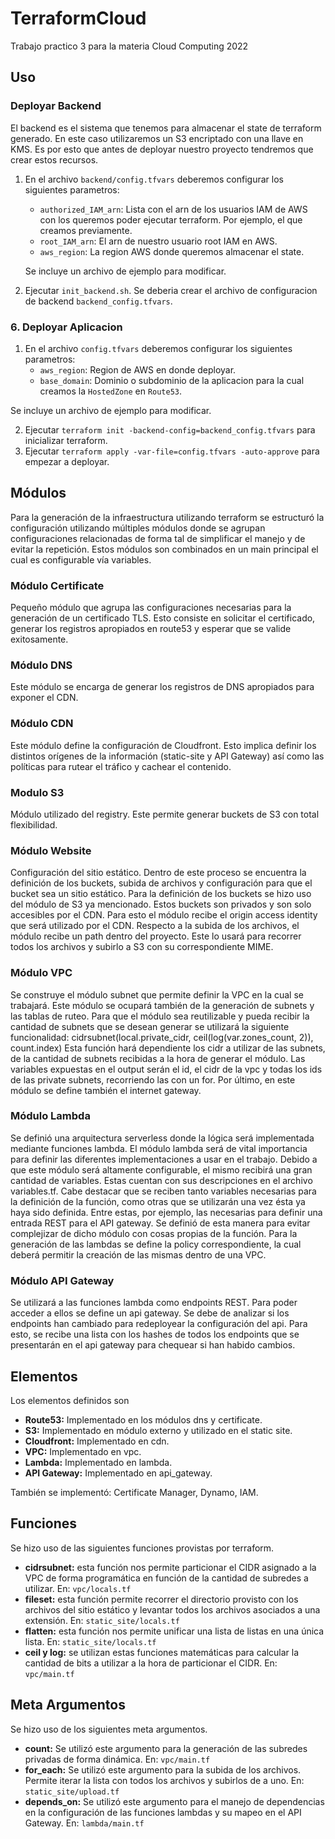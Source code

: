 # TerraformCloud

Trabajo practico 3 para la materia Cloud Computing 2022

## Uso

### Deployar Backend

El backend es el sistema que tenemos para almacenar el state de terraform generado. En este caso utilizaremos un S3 encriptado con una llave en KMS. Es por esto que antes de deployar nuestro proyecto tendremos que crear estos recursos.

1. En el archivo `backend/config.tfvars` deberemos configurar los siguientes parametros:
    - `authorized_IAM_arn`: Lista con el arn de los usuarios IAM de AWS con los queremos poder ejecutar terraform. Por ejemplo, el que creamos previamente.
    - `root_IAM_arn`: El arn de nuestro usuario root IAM en AWS.
    - `aws_region`: La region AWS donde queremos almacenar el state.

    Se incluye un archivo de ejemplo para modificar.

2. Ejecutar `init_backend.sh`. Se deberia crear el archivo de configuracion de backend `backend_config.tfvars`.

### 6. Deployar Aplicacion

1. En el archivo `config.tfvars` deberemos configurar los siguientes parametros:
    - `aws_region`: Region de AWS en donde deployar.
    - `base_domain`: Dominio o subdominio de la aplicacion para la cual creamos la `HostedZone` en `Route53`.

  Se incluye un archivo de ejemplo para modificar.

2. Ejecutar `terraform init -backend-config=backend_config.tfvars` para inicializar terraform.
3. Ejecutar `terraform apply -var-file=config.tfvars -auto-approve` para empezar a deployar.


## Módulos

Para la generación de la infraestructura utilizando terraform se estructuró la configuración utilizando múltiples módulos donde se agrupan configuraciones relacionadas de forma tal de simplificar el manejo y de evitar la repetición. Estos módulos son combinados en un main principal el cual es configurable vía variables.

### Módulo Certificate
    
Pequeño módulo que agrupa las configuraciones necesarias para la generación de un certificado TLS. Esto consiste en solicitar el certificado, generar los registros apropiados en route53 y esperar que se valide exitosamente.

### Módulo DNS
    
Este módulo se encarga de generar los registros de DNS apropiados para exponer el CDN.

### Módulo CDN

Este módulo define la configuración de Cloudfront. Esto implica definir los distintos orígenes de la información (static-site y API Gateway) así como las políticas para rutear el tráfico y cachear el contenido.

### Modulo S3
    
Módulo utilizado del registry. Este permite generar buckets de S3 con total flexibilidad.

### Módulo Website
    
Configuración del sitio estático. Dentro de este proceso se encuentra la definición de los buckets, subida de archivos y configuración para que el bucket sea un sitio estático. Para la definición de los buckets se hizo uso del módulo de S3 ya mencionado. Estos buckets son privados y son solo accesibles por el CDN. Para esto el módulo recibe el origin access identity que será utilizado por el CDN. Respecto a la subida de los archivos, el módulo recibe un path dentro del proyecto. Este lo usará para recorrer todos los archivos y subirlo a S3 con su correspondiente MIME.

### Módulo VPC

Se construye el módulo subnet que permite definir la VPC en la cual se trabajará. Este módulo se ocupará también de la generación de subnets y las tablas de ruteo. Para que el módulo sea reutilizable y pueda recibir la cantidad de subnets que se desean generar se utilizará la siguiente funcionalidad: cidrsubnet(local.private_cidr, ceil(log(var.zones_count, 2)), count.index)
Esta función hará dependiente los cidr a utilizar de las subnets, de la cantidad de subnets recibidas a la hora de generar el módulo. Las variables expuestas en el output serán el id, el cidr de la vpc y todas los ids de las private subnets, recorriendo las con un for.
Por último, en este módulo se define también el internet gateway.

### Módulo Lambda
    
Se definió una arquitectura serverless donde la lógica será implementada mediante funciones lambda. El módulo lambda será de vital importancia para definir las diferentes implementaciones a usar en el trabajo. Debido a que este módulo será altamente configurable, el mismo recibirá una gran cantidad de variables. Estas cuentan con sus descripciones en el archivo variables.tf. Cabe destacar que se reciben tanto variables necesarias para la definición de la función, como otras que se utilizarán una vez ésta ya haya sido definida. Entre estas, por ejemplo, las necesarias para definir una entrada REST para el API gateway. Se definió de esta manera para evitar complejizar de dicho módulo con cosas propias de la función. Para la generación de las lambdas se define la policy correspondiente, la cual deberá permitir la creación de las mismas dentro de una VPC.

### Módulo API Gateway

Se utilizará a las funciones lambda como endpoints REST. Para poder acceder a ellos se define un api gateway. Se debe de analizar si los endpoints han cambiado para redeployear la configuración del api. Para esto, se recibe una lista con los hashes de todos los endpoints que se presentarán en el api gateway para chequear si han habido cambios.

## Elementos

Los elementos definidos son

- **Route53:** Implementado en los módulos dns y certificate.
- **S3:** Implementado en módulo externo y utilizado en el static site.
- **Cloudfront:** Implementado en cdn.
- **VPC:** Implementado en vpc.
- **Lambda:** Implementado en lambda.
- **API Gateway:** Implementado en api_gateway.

También se implementó: Certificate Manager, Dynamo, IAM.

## Funciones

Se hizo uso de las siguientes funciones provistas por terraform.

- **cidrsubnet:** esta función nos permite particionar el CIDR asignado a la VPC de forma programática en función de la cantidad de subredes a utilizar. En: `vpc/locals.tf`
- **fileset:** esta función permite recorrer el directorio provisto con los archivos del sitio estático y levantar todos los archivos asociados a una extensión. En: `static_site/locals.tf`
- **flatten:** esta función nos permite unificar una lista de listas en una única lista. En: `static_site/locals.tf`
- **ceil y log:** se utilizan estas funciones matemáticas para calcular la cantidad de bits a utilizar a la hora de particionar el CIDR. En: `vpc/main.tf`

## Meta Argumentos

Se hizo uso de los siguientes meta argumentos.

- **count:** Se utilizó este argumento para la generación de las subredes privadas de forma dinámica. En: `vpc/main.tf`
- **for_each:** Se utilizó este argumento para la subida de los archivos. Permite iterar la lista con todos los archivos y subirlos de a uno. En: `static_site/upload.tf`
- **depends_on:** Se utilizó este argumento para el manejo de dependencias en la configuración de las funciones lambdas y su mapeo en el API Gateway. En: `lambda/main.tf`
